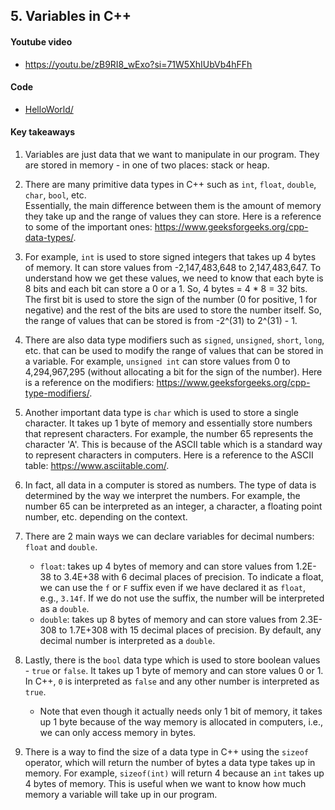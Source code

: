 ## 5. Variables in C++

#### Youtube video

- https://youtu.be/zB9RI8_wExo?si=71W5XhIUbVb4hFFh

#### Code

- [HelloWorld/](HelloWorld/)

#### Key takeaways

1. Variables are just data that we want to manipulate in our program. They are stored in memory - in
one of two places: stack or heap.

2. There are many primitive data types in C++ such as `int`, `float`, `double`, `char`, `bool`, etc.  
Essentially, the main difference between them is the amount of memory they take up and the range of
values they can store. Here is a reference to some of the important ones: 
https://www.geeksforgeeks.org/cpp-data-types/.

3. For example, `int` is used to store signed integers that takes up 4 bytes of memory. It can store
values from -2,147,483,648 to 2,147,483,647. To understand how we get these values, we need to know 
that each byte is 8 bits and each bit can store a 0 or a 1. So, 4 bytes = 4 * 8 = 32 bits. The
first bit is used to store the sign of the number (0 for positive, 1 for negative) and the rest of
the bits are used to store the number itself. So, the range of values that can be stored is from
-2^(31) to 2^(31) - 1.

3. There are also data type modifiers such as `signed`, `unsigned`, `short`, `long`, etc. that can
be used to modify the range of values that can be stored in a variable. For example, `unsigned int`
can store values from 0 to 4,294,967,295 (without allocating a bit for the sign of the number).
Here is a reference on the modifiers: https://www.geeksforgeeks.org/cpp-type-modifiers/.

4. Another important data type is `char` which is used to store a single character. It takes up 1 byte
of memory and essentially store numbers that represent characters. For example, the number 65
represents the character 'A'. This is because of the ASCII table which is a standard way to represent
characters in computers. Here is a reference to the ASCII table: https://www.asciitable.com/.

5. In fact, all data in a computer is stored as numbers. The type of data is determined by the way we
interpret the numbers. For example, the number 65 can be interpreted as an integer, a character, a
floating point number, etc. depending on the context.

6. There are 2 main ways we can declare variables for decimal numbers: `float` and `double`. 
    - `float`: takes up 4 bytes of memory and can store values from 1.2E-38 to 3.4E+38 with 6
    decimal places of precision. To indicate a float, we can use the `f` or `F` suffix even if 
    we have declared it as `float`, e.g., `3.14f`. If we do not use the suffix, the number will be interpreted
    as a `double`. 
    - `double`: takes up 8 bytes of memory and can store values from 2.3E-308 to 1.7E+308 with 15
    decimal places of precision. By default, any decimal number is interpreted as a `double`.

7. Lastly, there is the `bool` data type which is used to store boolean values - `true` or `false`.
It takes up 1 byte of memory and can store values 0 or 1. In C++, `0` is interpreted as `false` and
any other number is interpreted as `true`. 
    - Note that even though it actually needs only 1 bit of memory, it takes up 1 byte because of
    the way memory is allocated in computers, i.e., we can only access memory in bytes.

8. There is a way to find the size of a data type in C++ using the `sizeof` operator, which will 
return the number of bytes a data type takes up in memory. For example, `sizeof(int)` will return 
4 because an `int` takes up 4 bytes of memory. This is useful when we want to know how much memory 
a variable will take up in our program.



